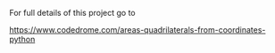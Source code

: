 For full details of this project go to

https://www.codedrome.com/areas-quadrilaterals-from-coordinates-python
